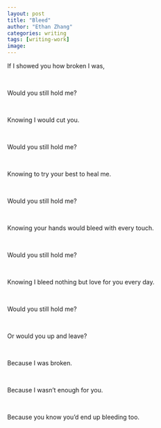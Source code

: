 ```yaml
---
layout: post
title: "Bleed"
author: "Ethan Zhang"
categories: writing
tags: [writing-work]
image: 
---
```


<html>
  <head>
<p>If I showed you how broken I was,</p></br>
<p>Would you still hold me?</p></br>
<p>Knowing I would cut you.</p></br>
<p>Would you still hold me?</p></br>
<p>Knowing to try your best to heal me.</p></br>
<p>Would you still hold me?</p></br>
<p>Knowing your hands would bleed with every touch.</p></br>
<p>Would you still hold me?</p></br>
<p>Knowing I bleed nothing but love for you every day.</p></br>
<p>Would you still hold me?</p></br>
<p>Or would you up and leave?</p></br>
<p>Because I was broken.</p></br>
<p>Because I wasn’t enough for you.</p></br>
<p>Because you know you’d end up bleeding too.</p></br>